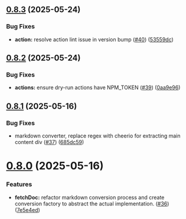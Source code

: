 ## [0.8.3](https://github.com/serverless-dna/powertools-mcp/compare/v0.8.2...v0.8.3) (2025-05-24)


### Bug Fixes

* **action:** resolve action lint issue in version bump ([#40](https://github.com/serverless-dna/powertools-mcp/issues/40)) ([53559dc](https://github.com/serverless-dna/powertools-mcp/commit/53559dcb9db4061674aaad56b04d26a5906925c5))

## [0.8.2](https://github.com/serverless-dna/powertools-mcp/compare/v0.8.1...v0.8.2) (2025-05-24)


### Bug Fixes

* **actions:** ensure dry-run actions have NPM_TOKEN ([#39](https://github.com/serverless-dna/powertools-mcp/issues/39)) ([0aa9e96](https://github.com/serverless-dna/powertools-mcp/commit/0aa9e96ae1f702de35c79aa8e56cb24695112a31))

## [0.8.1](https://github.com/serverless-dna/powertools-mcp/compare/v0.8.0...v0.8.1) (2025-05-16)


### Bug Fixes

* markdown converter, replace regex with cheerio for extracting main content div ([#37](https://github.com/serverless-dna/powertools-mcp/issues/37)) ([685dc59](https://github.com/serverless-dna/powertools-mcp/commit/685dc590d7ce89271b6f0a8a83afe567d4c46066))

# [0.8.0](https://github.com/serverless-dna/powertools-mcp/compare/v0.7.0...v0.8.0) (2025-05-16)


### Features

* **fetchDoc:** refactor markdown conversion process and create conversion factory to abstract the actual implementation. ([#36](https://github.com/serverless-dna/powertools-mcp/issues/36)) ([7e5e4ed](https://github.com/serverless-dna/powertools-mcp/commit/7e5e4ed98fbbb4556450c8a01a3be7d4f3719175))
